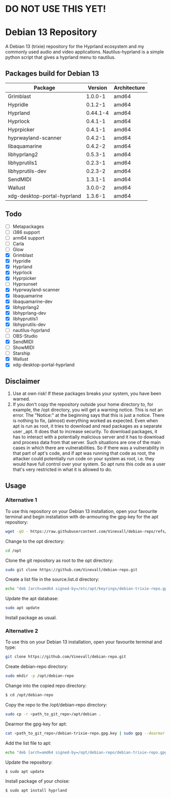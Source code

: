 # DO NOT USE THIS YET!


# Debian 13 Repository
A Debian 13 (trixie) repository for the Hyprland ecosystem and my commonly used audio and video applications.
Nautilus-hyprland is a simple python script that gives a hyprland menu to nautilus.

## Packages build for Debian 13
| Package | Version | Architecture |
| ----------- | ----------- |----------- |
| Grimblast | 1.0.0-1 | amd64 |
| Hypridle | 0.1.2-1 | amd64 |
| Hyprland | 0.44.1-4 | amd64 |
| Hyprlock | 0.4.1-1 | amd64 |
| Hyprpicker | 0.4.1-1 | amd64 |
| hyprwayland-scanner | 0.4.2-1 | amd64 |
| libaquamarine | 0.4.2-2 | amd64 |
| libhyprlang2 | 0.5.3-1 | amd64 |
| libhyprutils1 | 0.2.3-1 | amd64 |
| libhyprutils-dev | 0.2.3-2 | amd64 |
| SendMIDI | 1.3.1-1| amd64 |
| Wallust | 3.0.0-2 | amd64 |
| xdg-desktop-portal-hyprland | 1.3.6-1 | amd64 |

## Todo
- [ ] Metapackages
- [ ] i386 support
- [ ] arm64 support
- [ ] Carla
- [ ] Glow
- [x] Grimblast
- [x] Hypridle
- [x] Hyprland
- [x] Hyprlock
- [x] Hyprpicker
- [ ] Hyprsunset
- [x] Hyprwayland-scanner
- [x] libaquamarine
- [x] libaquamarine-dev
- [x] libhyprlang2
- [x] libhyprlang-dev
- [x] libhyprutils1
- [x] libhyprutils-dev
- [ ] nautilus-hyprland
- [ ] OBS-Studio
- [x] SendMIDI
- [ ] ShowMIDI
- [ ] Starship
- [x] Wallust
- [x] xdg-desktop-portal-hyprland

## Disclaimer
1. Use at own risk!
If these packages breaks your system, you have been warned.
2. If you don't copy the repository outside your home directory to, for example, the /opt directory, you will get a warning notice.
This is not an error. The "Notice:" at the beginning says that this is just a notice. There is nothing to fix, (almost) everything worked as expected. Even when apt is run as root, it tries to download and read packages as a separate user _apt. It does that to increase security. To download packages, it has to interact with a potentially malicious server and it has to download and process data from that server. Such situations are one of the main cases in which there are vulnerabilities. So if there was a vulnerability in that part of apt's code, and if apt was running that code as root, the attacker could potentially run code on your system as root, i.e. they would have full control over your system. So apt runs this code as a user that's very restricted in what it is allowed to do.

## Usage

### Alternative 1
To use this repository on your Debian 13 installation, open your favourite terminal and begin installation with de-armouring the gpg-key for the apt repository:

```bash
wget -qO - https://raw.githubusercontent.com/Vinevall/debian-repo/refs/heads/main/debian-trixie-repo.gpg.key | sudo gpg --dearmor -o /etc/apt/keyrings/debian-trixie-repo.gpg
```

Change to the opt directory:
```bash
cd /opt
```

Clone the git repository as root to the opt directory:
```bash 
sudo git clone https://github.com/Vinevall/debian-repo.git
```

Create a list file in the source.list.d directory:
```bash 
echo "deb [arch=amd64 signed-by=/etc/apt/keyrings/debian-trixie-repo.gpg] file:/opt/debian-repo/apt/debian trixie main" | sudo tee /etc/apt/sources.list.d/trixi-hyprland_and_media.list > /dev/null
```

Update the apt database:
```bash
sudo apt update
```

Install package as usual.

### Alternative 2
To use this on your Debian 13 installation, open your favourite terminal and type:

```bash 
git clone https://github.com/Vinevall/debian-repo.git
```

Create debian-repo directory:

```bash
sudo mkdir -p /opt/debian-repo
```

Change into the copied repo directory:

```bash
$ cd /opt/debian-repo
```

Copy the repo to the /opt/debian-repo directory:

```bash
sudo cp -r <path_to_git_repo>/apt/debian .
```

Dearmor the gpg-key for apt:

```bash
cat <path_to_git_repo>/debian-trixie-repo.gpg.key | sudo gpg --dearmor -o /opt/debian-repo/debian-trixie-repo.gpg
```

Add the list file to apt:

```bash 
echo "deb [arch=amd64 signed-by=/opt/debian-repo/debian-trixie-repo.gpg] file:/opt/debian-repo/debian trixie main" | sudo tee /etc/apt/sources.list.d/trixi-hyprland_and_media.list > /dev/null
```

Update the repository:

`$ sudo apt update`

Install package of your choise:

`$ sudo apt install hyprland`

